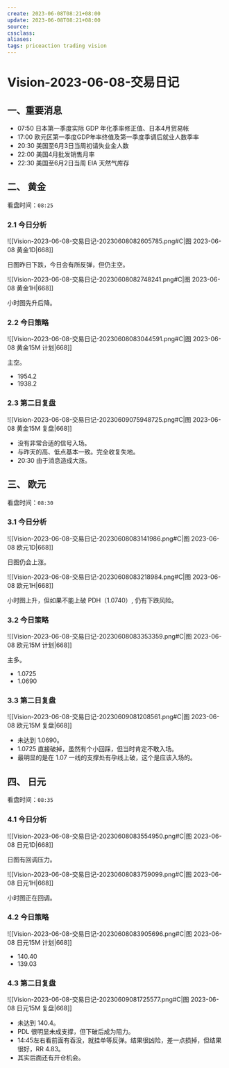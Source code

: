 ```yaml
---
create: 2023-06-08T08:21+08:00
update: 2023-06-08T08:21+08:00
source:
cssclass:
aliases:
tags: priceaction trading vision
---
```


# Vision-2023-06-08-交易日记

## 一、重要消息

- 07:50 日本第一季度实际 GDP 年化季率修正值、日本4月贸易帐
- 17:00 欧元区第一季度GDP年率终值及第一季度季调后就业人数季率
- 20:30 美国至6月3日当周初请失业金人数
- 22:00 美国4月批发销售月率
- 22:30 美国至6月2日当周 EIA 天然气库存

## 二、 黄金

看盘时间：`08:25`

### 2.1 今日分析

![[Vision-2023-06-08-交易日记-20230608082605785.png#C|图 2023-06-08 黄金1D|668]]

日图昨日下跌，今日会有所反弹，但仍主空。

![[Vision-2023-06-08-交易日记-20230608082748241.png#C|图 2023-06-08 黄金1H|668]]

小时图先升后降。

### 2.2 今日策略

![[Vision-2023-06-08-交易日记-20230608083044591.png#C|图 2023-06-08 黄金15M 计划|668]]

主空。

- 1954.2
- 1938.2

### 2.3 第二日复盘

![[Vision-2023-06-08-交易日记-20230609075948725.png#C|图 2023-06-08 黄金15M 复盘|668]]

- 没有非常合适的信号入场。
- 与昨天的高、低点基本一致。完全收复失地。
- 20:30 由于消息造成大涨。

## 三、 欧元

看盘时间：`08:30`

### 3.1 今日分析

![[Vision-2023-06-08-交易日记-20230608083141986.png#C|图 2023-06-08 欧元1D|668]]

日图仍会上涨。

![[Vision-2023-06-08-交易日记-20230608083218984.png#C|图 2023-06-08 欧元1H|668]]

小时图上升，但如果不能上破 PDH（1.0740）, 仍有下跌风险。

### 3.2 今日策略

![[Vision-2023-06-08-交易日记-20230608083353359.png#C|图 2023-06-08 欧元15M 计划|668]]

主多。

- 1.0725
- 1.0690

### 3.3 第二日复盘

![[Vision-2023-06-08-交易日记-20230609081208561.png#C|图 2023-06-08 欧元15M 复盘|668]]

- 未达到 1.0690。
- 1.0725 直接破掉，虽然有个小回踩，但当时肯定不敢入场。
- 最明显的是在 1.07 一线的支撑处有孕线上破，这个是应该入场的。

## 四、 日元

看盘时间：`08:35`

### 4.1 今日分析

![[Vision-2023-06-08-交易日记-20230608083554950.png#C|图 2023-06-08 日元1D|668]]

日图有回调压力。

![[Vision-2023-06-08-交易日记-20230608083759099.png#C|图 2023-06-08 日元1H|668]]

小时图正在回调。

### 4.2 今日策略

![[Vision-2023-06-08-交易日记-20230608083905696.png#C|图 2023-06-08 日元15M 计划|668]]

- 140.40
- 139.03

### 4.3 第二日复盘

![[Vision-2023-06-08-交易日记-20230609081725577.png#C|图 2023-06-08 日元15M 复盘|668]]

- 未达到 140.4。
- PDL 很明显未成支撑，但下破后成为阻力。
- 14:45左右看前面有吞没，就挂单等反弹。结果很凶险，差一点损掉，但结果很好，RR 4.83。
- 其实后面还有开仓机会。
